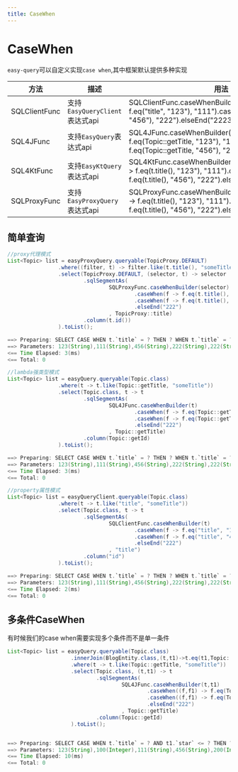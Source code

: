 ```yaml
---
title: CaseWhen
---
```



# CaseWhen
`easy-query`可以自定义实现`case when`,其中框架默认提供多种实现

方法  | 描述 | 用法  
--- | --- | --- 
SQLClientFunc | 支持`EasyQueryClient`表达式api  | SQLClientFunc.caseWhenBuilder(t).caseWhen(f -> f.eq("title", "123"), "111").caseWhen(f -> f.eq("title", "456"), "222").elseEnd("2223")
SQL4JFunc | 支持`EasyQuery`表达式api  | SQL4JFunc.caseWhenBuilder(o).caseWhen(f -> f.eq(Topic::getTitle, "123"), "111").caseWhen(f -> f.eq(Topic::getTitle, "456"), "222").elseEnd("2223")
SQL4KtFunc | 支持`EasyKtQuery`表达式api  | SQL4KtFunc.caseWhenBuilder(selector).caseWhen(f -> f.eq(t.title(), "123"), "111").caseWhen(f -> f.eq(t.title(), "456"), "222").elseEnd("2223")
SQLProxyFunc | 支持`EasyProxyQuery`表达式api   | SQLProxyFunc.caseWhenBuilder(selector).caseWhen(f -> f.eq(t.title(), "123"), "111").caseWhen(f -> f.eq(t.title(), "456"), "222").elseEnd("2223")


## 简单查询
```java
//proxy代理模式
List<Topic> list = easyProxyQuery.queryable(TopicProxy.DEFAULT)
                .where((filter, t) -> filter.like(t.title(), "someTitle"))
                .select(TopicProxy.DEFAULT, (selector, t) -> selector
                        .sqlSegmentAs(
                                SQLProxyFunc.caseWhenBuilder(selector)
                                        .caseWhen(f -> f.eq(t.title(), "123"), "111")
                                        .caseWhen(f -> f.eq(t.title(), "456"), "222")
                                        .elseEnd("222")
                                , TopicProxy::title)
                        .column(t.id())
                ).toList();

==> Preparing: SELECT CASE WHEN t.`title` = ? THEN ? WHEN t.`title` = ? THEN ? ELSE ? END AS `title`,t.`id` FROM `t_topic` t WHERE t.`title` LIKE ?
==> Parameters: 123(String),111(String),456(String),222(String),222(String),%someTitle%(String)
<== Time Elapsed: 3(ms)
<== Total: 0

//lambda强类型模式
List<Topic> list = easyQuery.queryable(Topic.class)
                .where(t -> t.like(Topic::getTitle, "someTitle"))
                .select(Topic.class, t -> t
                        .sqlSegmentAs(
                                SQL4JFunc.caseWhenBuilder(t)
                                        .caseWhen(f -> f.eq(Topic::getTitle, "123"), "111")
                                        .caseWhen(f -> f.eq(Topic::getTitle, "456"), "222")
                                        .elseEnd("222")
                                , Topic::getTitle)
                        .column(Topic::getId)
                ).toList();

==> Preparing: SELECT CASE WHEN t.`title` = ? THEN ? WHEN t.`title` = ? THEN ? ELSE ? END AS `title`,t.`id` FROM `t_topic` t WHERE t.`title` LIKE ?
==> Parameters: 123(String),111(String),456(String),222(String),222(String),%someTitle%(String)
<== Time Elapsed: 3(ms)
<== Total: 0

//property属性模式
List<Topic> list = easyQueryClient.queryable(Topic.class)
                .where(t -> t.like("title", "someTitle"))
                .select(Topic.class, t -> t
                        .sqlSegmentAs(
                                SQLClientFunc.caseWhenBuilder(t)
                                        .caseWhen(f -> f.eq("title", "123"), "111")
                                        .caseWhen(f -> f.eq("title", "456"), "222")
                                        .elseEnd("222")
                                , "title")
                        .column("id")
                ).toList();

==> Preparing: SELECT CASE WHEN t.`title` = ? THEN ? WHEN t.`title` = ? THEN ? ELSE ? END AS `title`,t.`id` FROM `t_topic` t WHERE t.`title` LIKE ?
==> Parameters: 123(String),111(String),456(String),222(String),222(String),%someTitle%(String)
<== Time Elapsed: 2(ms)
<== Total: 0
```

## 多条件CaseWhen
有时候我们的case when需要实现多个条件而不是单一条件
```java
List<Topic> list = easyQuery.queryable(Topic.class)
                    .innerJoin(BlogEntity.class,(t,t1)->t.eq(t1,Topic::getId,BlogEntity::getId))
                    .where(t -> t.like(Topic::getTitle, "someTitle"))
                    .select(Topic.class, (t,t1) -> t
                            .sqlSegmentAs(
                                    SQL4JFunc.caseWhenBuilder(t,t1)
                                            .caseWhen((f,f1) -> f.eq(Topic::getTitle, "123").then(f1).le(BlogEntity::getStar,100), "111")
                                            .caseWhen((f,f1) -> f.eq(Topic::getTitle, "456").then(f1).ge(BlogEntity::getStar,200), "222")
                                            .elseEnd("222")
                                    , Topic::getTitle)
                            .column(Topic::getId)
                    ).toList();


==> Preparing: SELECT CASE WHEN t.`title` = ? AND t1.`star` <= ? THEN ? WHEN t.`title` = ? AND t1.`star` >= ? THEN ? ELSE ? END AS `title`,t.`id` FROM `t_topic` t INNER JOIN `t_blog` t1 ON t1.`deleted` = ? AND t.`id` = t1.`id` WHERE t.`title` LIKE ?
==> Parameters: 123(String),100(Integer),111(String),456(String),200(Integer),222(String),222(String),false(Boolean),%someTitle%(String)
<== Time Elapsed: 10(ms)
<== Total: 0
```